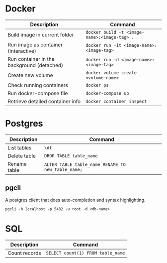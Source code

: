 # Docker

| Description                                | Command                                      |
| ------------------------------------------ | -------------------------------------------- |
| Build image in current folder              | `docker build -t <image-name>:<image-tag> .` |
| Run image as container (interactive)       | `docker run -it <image-name>:<image-tag>`    |
| Run container in the background (detached) | `docker run -d <image-name>:<image-tag>`     |
| Create new volume                          | `docker volume create <volume-name>`         |
| Check running containers                   | `docker ps`                                  |
| Run docker-compose file                    | `docker-compose up`                          |
| Retrieve detailed container info           | `docker container inspect`                     |


# Postgres

| Description  | Command                                            |
| ------------ | -------------------------------------------------- |
| List tables  | `\dt`                                              |
| Delete table | `DROP TABLE table_name`                            |
| Rename table | `ALTER TABLE table_name RENAME TO new_table_name;` |

## pgcli

A postgres client that does auto-completion and syntax highlighting.

`pgcli -h localhost -p 5432 -u root -d <db-name>`

# SQL

| Description   | Command                           |
| ------------- | --------------------------------- |
| Count records | `SELECT count(1) FROM table_name` |